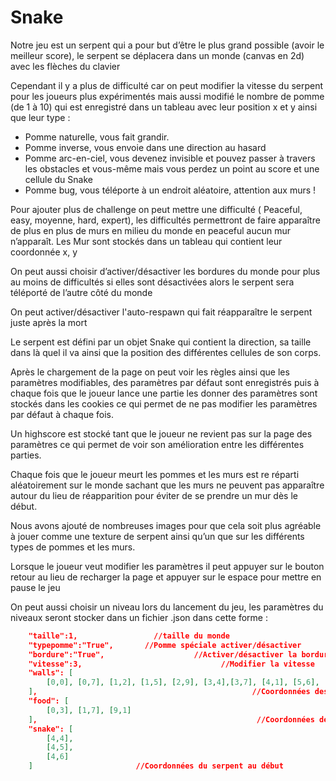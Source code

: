 # Snake

Notre jeu est un serpent qui a pour but d’être le plus grand possible (avoir le meilleur score), le serpent se déplacera dans un monde (canvas en 2d) avec les flèches du clavier 

Cependant il y a plus de difficulté car on peut modifier la vitesse du serpent pour les joueurs plus expérimentés mais aussi modifié le nombre de pomme (de 1 à 10) qui est enregistré dans un tableau avec leur position x et y ainsi que leur type :

-	Pomme naturelle, vous fait grandir.
-	Pomme inverse, vous envoie dans une direction au hasard
-	Pomme arc-en-ciel, vous devenez invisible et pouvez passer à travers les obstacles et vous-même mais vous perdez un point au score et une cellule du Snake
-	Pomme bug, vous téléporte à un endroit aléatoire, attention aux murs !

Pour ajouter plus de challenge on peut mettre une difficulté ( Peaceful, easy, moyenne, hard, expert), les difficultés permettront de faire apparaître de plus en plus de murs en milieu du monde en peaceful aucun mur n’apparaît. Les Mur sont stockés dans un tableau qui contient leur coordonnée x, y

On peut aussi choisir d’activer/désactiver les bordures du monde pour plus au moins de difficultés si elles sont désactivées alors le serpent sera téléporté de l’autre côté du monde

On peut activer/désactiver l'auto-respawn qui fait réapparaître le serpent juste après la mort

Le serpent est défini par un objet Snake qui contient la direction, sa taille dans là quel il va ainsi que la position des différentes cellules de son corps.

Après le chargement de la page on peut voir les règles ainsi que les paramètres modifiables, des paramètres par défaut sont enregistrés puis à chaque fois que le joueur lance une partie les donner des paramètres sont stockés dans les cookies ce qui permet de ne pas modifier les paramètres par défaut à chaque fois.

Un highscore est stocké tant que le joueur ne revient pas sur la page des paramètres ce qui permet de voir son amélioration entre les différentes parties.

Chaque fois que le joueur meurt les pommes et les murs est re réparti aléatoirement sur le monde sachant que les murs ne peuvent pas apparaître autour du lieu de réapparition pour éviter de se prendre un mur dès le début.

Nous avons ajouté de nombreuses images pour que cela soit plus agréable à jouer comme une texture de serpent ainsi qu’un que sur les différents types de pommes et les murs.

Lorsque le joueur veut modifier les paramètres il peut appuyer sur le bouton retour au lieu de recharger la page et appuyer sur le espace pour mettre en pause le jeu

On peut aussi choisir un niveau lors du lancement du jeu, les paramètres du niveaux seront stocker dans un fichier .json dans cette forme :

```json
    "taille":1,          		//taille du monde
    "typepomme":"True",	      //Pomme spéciale activer/désactiver
    "bordure":"True",                    //Activer/désactiver la bordure
    "vitesse":3,                               //Modifier la vitesse 
    "walls": [
        [0,0], [0,7], [1,2], [1,5], [2,9], [3,4],[3,7], [4,1], [5,6], [5,8], [5,9], [6,0],[6,3], [8,8], [8,5], [9,2]
    ],                                                //Coordonnées des murs dans le monde
    "food": [
        [0,3], [1,7], [9,1]
    ],                                                 //Coordonnées des pommes dans le monde
    "snake": [
        [4,4],
        [4,5],
        [4,6]
    ]			            //Coordonnées du serpent au début
```
